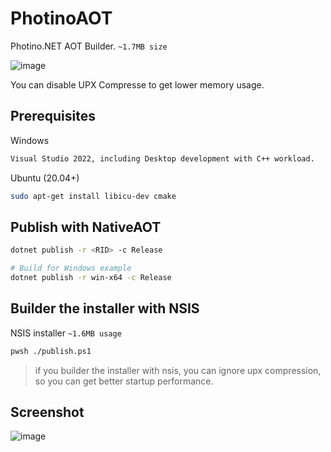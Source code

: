 # PhotinoAOT

Photino.NET AOT Builder. `~1.7MB size`

![image](https://user-images.githubusercontent.com/32838371/220255338-31b198d5-8673-4a56-8b5e-d431b441e2fa.png)

You can disable UPX Compresse to get lower memory usage.

## Prerequisites

Windows

```bash
Visual Studio 2022, including Desktop development with C++ workload.
```

Ubuntu (20.04+)

```bash
sudo apt-get install libicu-dev cmake
```

## Publish with NativeAOT

```bash
dotnet publish -r <RID> -c Release

# Build for Windows example
dotnet publish -r win-x64 -c Release
```

## Builder the installer with NSIS

NSIS installer `~1.6MB usage`

```bash
pwsh ./publish.ps1
```

> if you builder the installer with nsis, you can ignore upx compression, so you can get better startup performance.

## Screenshot

![image](https://user-images.githubusercontent.com/32838371/220255518-13192476-e7a4-41b4-b9eb-37e62376b736.png)
